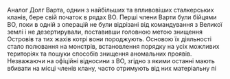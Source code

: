 Аналог Долг
Варта, однин з найбільших та впливовіших сталкерських кланів, бере свій початок в рядах ВО. Перші члени Варти були бійцями ВО, поки в одній з операцій не були відрізані від командування з Великої землі і не дезертирували, поставивши головною метою знищення Островів та тих жахів котрі вони породжують. Основою їх діяльності стало полювання на монстрів, встановлення порядку на усіх можливих територіях та пошуки способів знищення аномальних проявів. Незважаючи на офіційні відносини з ВО, згідно з якими останні мають вбивати на місці членів клану, часто отримують від них матеріальну пі